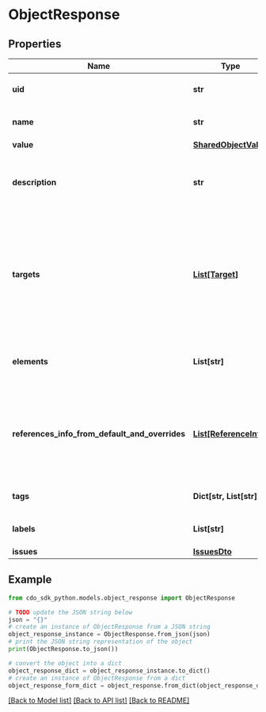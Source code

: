 # ObjectResponse


## Properties

Name | Type | Description | Notes
------------ | ------------- | ------------- | -------------
**uid** | **str** | The unique identifier of the object | [optional] 
**name** | **str** | The name of the object | [optional] 
**value** | [**SharedObjectValue**](SharedObjectValue.md) |  | [optional] 
**description** | **str** | The human-readable description of the object | [optional] 
**targets** | [**List[Target]**](Target.md) | Set of targets that contain the object. A target can be, for example, a device, service, or a shared policy (Ruleset). | [optional] 
**elements** | **List[str]** | A flattened list of the content value of the object | [optional] 
**references_info_from_default_and_overrides** | [**List[ReferenceInfo]**](ReferenceInfo.md) | List of objects referenced in the default content or in any of the overrides. | [optional] 
**tags** | **Dict[str, List[str]]** | The tags for the object | [optional] 
**labels** | **List[str]** | The labels for the object | [optional] 
**issues** | [**IssuesDto**](IssuesDto.md) |  | [optional] 

## Example

```python
from cdo_sdk_python.models.object_response import ObjectResponse

# TODO update the JSON string below
json = "{}"
# create an instance of ObjectResponse from a JSON string
object_response_instance = ObjectResponse.from_json(json)
# print the JSON string representation of the object
print(ObjectResponse.to_json())

# convert the object into a dict
object_response_dict = object_response_instance.to_dict()
# create an instance of ObjectResponse from a dict
object_response_form_dict = object_response.from_dict(object_response_dict)
```
[[Back to Model list]](../README.md#documentation-for-models) [[Back to API list]](../README.md#documentation-for-api-endpoints) [[Back to README]](../README.md)


